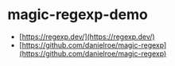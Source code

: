 # magic-regexp-demo

- [https://regexp.dev/](https://regexp.dev/)
- [https://github.com/danielroe/magic-regexp](https://github.com/danielroe/magic-regexp)
